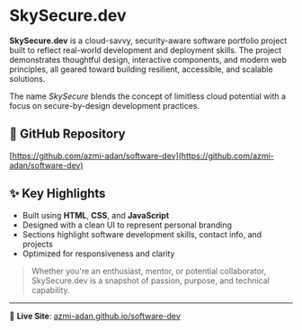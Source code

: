 # SkySecure.dev

**SkySecure.dev** is a cloud-savvy, security-aware software portfolio project built to reflect real-world development and deployment skills. The project demonstrates thoughtful design, interactive components, and modern web principles, all geared toward building resilient, accessible, and scalable solutions.

The name _SkySecure_ blends the concept of limitless cloud potential with a focus on secure-by-design development practices.

## 🔗 GitHub Repository

[https://github.com/azmi-adan/software-dev](https://github.com/azmi-adan/software-dev)

## ✨ Key Highlights

- Built using **HTML**, **CSS**, and **JavaScript**
- Designed with a clean UI to represent personal branding
- Sections highlight software development skills, contact info, and projects
- Optimized for responsiveness and clarity

> Whether you're an enthusiast, mentor, or potential collaborator, SkySecure.dev is a snapshot of passion, purpose, and technical capability.

---

🔗 **Live Site**: [azmi-adan.github.io/software-dev](https://azmi-adan.github.io/software-dev)

